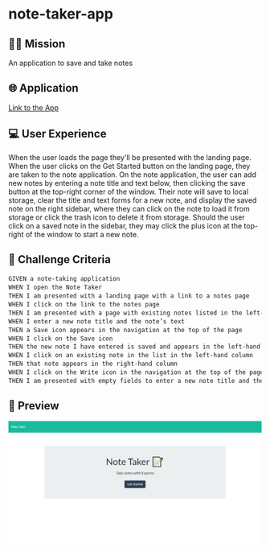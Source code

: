 # note-taker-app
## 👨‍💻 Mission
An application to save and take notes
## 🌐 Application
<a href="https://dc-note-taker-app.herokuapp.com/">Link to the App</a>

## 💻 User Experience
When the user loads the page they'll be presented with the landing page. When the user clicks on the Get Started button on the landing page, they are taken to the note application. On the note application, the user can add new notes by entering a note title and text below, then clicking the save button at the top-right corner of the window. Their note will save to local storage, clear the title and text forms for a new note, and display the saved note on the right sidebar, where they can click on the note to load it from storage or click the trash icon to delete it from storage. Should the user click on a saved note in the sidebar, they may click the plus icon at the top-right of the window to start a new note.
## 🏁 Challenge Criteria
```md
GIVEN a note-taking application
WHEN I open the Note Taker
THEN I am presented with a landing page with a link to a notes page
WHEN I click on the link to the notes page
THEN I am presented with a page with existing notes listed in the left-hand column, plus empty fields to enter a new note title and the note’s text in the right-hand column
WHEN I enter a new note title and the note’s text
THEN a Save icon appears in the navigation at the top of the page
WHEN I click on the Save icon
THEN the new note I have entered is saved and appears in the left-hand column with the other existing notes
WHEN I click on an existing note in the list in the left-hand column
THEN that note appears in the right-hand column
WHEN I click on the Write icon in the navigation at the top of the page
THEN I am presented with empty fields to enter a new note title and the note’s text in the right-hand column
```
## 🎨 Preview
<img src="/media/fullwalkthrough.gif"/>